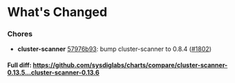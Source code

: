 # What's Changed

### Chores
- **cluster-scanner** [57976b93](https://github.com/sysdiglabs/charts/commit/57976b937c7eaf236f1021401e55003be95fc134): bump cluster-scanner to 0.8.4 ([#1802](https://github.com/sysdiglabs/charts/issues/1802))
#### Full diff: https://github.com/sysdiglabs/charts/compare/cluster-scanner-0.13.5...cluster-scanner-0.13.6
